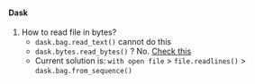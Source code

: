 #### Dask
1. How to read file in bytes?
   - `dask.bag.read_text()` cannot do this
   - `dask.bytes.read_bytes()` ? No. [Check this](http://dask.pydata.org/en/latest/bytes.html)
   - Current solution is: `with open file` > `file.readlines()` > `dask.bag.from_sequence()`
